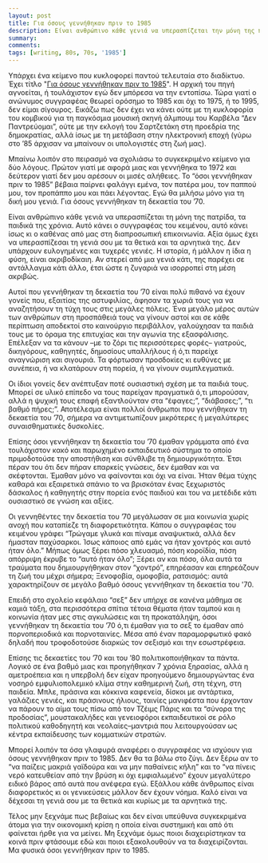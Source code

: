 ```yaml
---
layout: post
title: Για όσους γεννήθηκαν πριν το 1985
description: Είναι ανθρώπινο κάθε γενιά να υπερασπίζεται την μόνη της πατρίδα, τα παιδιά της χρόνια. Αυτό κάνει ο συγγραφέας του κειμένου, αυτό κάνει ίσως κι ο καθένας από μας στην διαπροσωπική επικοινωνία. Αξία όμως έχει να υπερασπίζεσαι την γενιά σου με τα θετικά και τα αρνητικά της. Δεν υπάρχουν ευλογημένες και τυχερές γενιές. Η ιστορία, ή μάλλον η ίδια η φύση, είναι ακριβοδίκαιη. Αν στερεί από μια γενιά κάτι, της παρέχει σε αντάλλαγμα κάτι άλλο, έτσι ώστε η ζυγαριά να ισορροπεί στην μέση ακριβώς.
summary: 
comments: 
tags: [writing, 80s, 70s, '1985']
---
```


Υπάρχει ένα κείμενο που κυκλοφορεί παντού τελευταία στο διαδίκτυο. Έχει τίτλο "<a href="http://www.gazzetta.gr/gnomes/article/311584-gia-osoys-gennithikan-prin-1985">Για όσους γεννήθηκαν πριν το 1985</a>". H αρχική του πηγή αγνοείται, ή τουλάχιστον εγώ δεν μπόρεσα να την εντοπίσω. Τώρα γιατί ο ανώνυμος συγγραφέας θεωρεί ορόσημο το 1985 και όχι το 1975, ή το 1995, δεν είμαι σίγουρος. Εικάζω πως δεν έχει να κάνει ούτε με τη κυκλοφορία του κομβικού για τη παγκόσμια μουσική σκηνή άλμπουμ του Καρβέλα “Δεν Παντρεύομαι”, ούτε με την εκλογή του Σαρτζετάκη στη προεδρία της δημοκρατίας, αλλά ίσως με τη μετάβαση στην ηλεκτρονική εποχή (γύρω στο ’85 άρχισαν να μπαίνουν οι υπολογιστές στη ζωή μας).

Μπαίνω λοιπόν στο πειρασμό να σχολιάσω το συγκεκριμένο κείμενο για δύο λόγους. Πρώτον γιατί με αφορά μιας και γεννήθηκα το 1972 και δεύτερον γιατί δεν μου αρέσουν οι μισές αλήθειες. Το “όσοι γεννήθηκαν πριν το 1985” βέβαια παίρνει φαλάγγι εμένα, τον πατέρα μου, τον παππού μου, τον προπάππο μου και πάει λέγοντας. Εγώ θα μιλήσω μόνο για τη δική μου γενιά. Για όσους γεννήθηκαν τη δεκαετία του ’70.

Είναι ανθρώπινο κάθε γενιά να υπερασπίζεται τη μόνη της πατρίδα, τα παιδικά της χρόνια. Αυτό κάνει ο συγγραφέας του κειμένου, αυτό κάνει ίσως κι ο καθένας από μας στη διαπροσωπική επικοινωνία. Αξία όμως έχει να υπερασπίζεσαι τη γενιά σου με τα θετικά και τα αρνητικά της. Δεν υπάρχουν ευλογημένες και τυχερές γενιές. Η ιστορία, ή μάλλον η ίδια η φύση, είναι ακριβοδίκαιη. Αν στερεί από μια γενιά κάτι, της παρέχει σε αντάλλαγμα κάτι άλλο, έτσι ώστε η ζυγαριά να ισορροπεί στη μέση ακριβώς.

Αυτοί που γεννήθηκαν τη δεκαετία του ’70 είναι πολύ πιθανό να έχουν γονείς που, εξαιτίας της αστυφιλίας, άφησαν τα χωριά τους για να αναζητήσουν τη τύχη τους στις μεγάλες πόλεις. Ένα μεγάλο μέρος αυτών των ανθρώπων στη προσπάθειά τους να γίνουν αστοί και σε κάθε περίπτωση αποδεκτοί στο καινούργιο περιβάλλον, γαλούχησαν τα παιδιά τους με το όραμα της επιτυχίας και την αγωνία της εξασφάλισης. Επέλεξαν να τα κάνουν –με το ζόρι τις περισσότερες φορές– γιατρούς, δικηγόρους, καθηγητές, δημοσίους υπαλλήλους ή ό,τι παρείχε αναγνώριση και σιγουριά. Τα φόρτωσαν προσδοκίες κι ευθύνες με συνέπεια, ή να κλατάρουν στη πορεία, ή να γίνουν συμπλεγματικά.

Οι ίδιοι γονείς δεν ανέπτυξαν ποτέ ουσιαστική σχέση με τα παιδιά τους. Μπορεί σε υλικό επίπεδο να τους παρείχαν πραγματικά ό,τι μπορούσαν, αλλά η ψυχική τους επαφή εξαντλούνταν στα “έφαγες;”, “διάβασες;”, “τι βαθμό πήρες;”. Αποτέλεσμα είναι πολλοί άνθρωποι που γεννήθηκαν τη δεκαετία του ’70, σήμερα να αντιμετωπίζουν μικρότερες ή μεγαλύτερες συναισθηματικές δυσκολίες.

Επίσης όσοι γεννήθηκαν τη δεκαετία του ’70 έμαθαν γράμματα από ένα τουλάχιστον κακό και παρωχημένο εκπαιδευτικό σύστημα το οποίο πριμοδοτούσε την αποστήθιση και σύνθλιβε τη δημιουργικότητα. Έτσι πέραν του ότι δεν πήραν επαρκείς γνώσεις, δεν έμαθαν και να σκέφτονται. Έμαθαν μόνο να φαίνονται και όχι να είναι. Ήταν θέμα τύχης καθαρά και εξαιρετικά σπάνιο το να βρισκόταν ένας ξεχωριστός δάσκαλος ή καθηγητής στην πορεία ενός παιδιού και του να μετέδιδε κάτι ουσιαστικό σε γνώση και αξίες.

Οι γεννηθέντες την δεκαετία του ’70 μεγάλωσαν σε μια κοινωνία χωρίς ανοχή που καταπίεζε τη διαφορετικότητα. Κάπου ο συγγραφέας του κειμένου γράφει “Τρώγαμε γλυκά και πίναμε αναψυκτικά, αλλά δεν ήμασταν παχύσαρκοι. Ίσως κάποιος από εμάς να ήταν χοντρός και αυτό ήταν όλο.” Μήπως όμως ξέρει πόσο χλευασμό, πόση κοροϊδία, πόση απόρριψη έκρυβε το “αυτό ήταν όλο”; Ξέρει αν και πόσο, όλα αυτά τα τραύματα που δημιουργήθηκαν στον “χοντρό”, επηρέασαν και επηρεάζουν τη ζωή του μέχρι σήμερα; Ξενοφοβία, ομοφοβία, ρατσισμός: αυτά χαρακτηρίζουν σε μεγάλο βαθμό όσους γεννήθηκαν τη δεκαετία του '70.

Επειδή στο σχολείο κεφάλαιο “σεξ” δεν υπήρχε σε κανένα μάθημα σε καμιά τάξη, στα περισσότερα σπίτια τέτοια θέματα ήταν ταμπού και η κοινωνία ήταν μες στις αγκυλώσεις και τη προκατάληψη, όσοι γεννήθηκαν τη δεκαετία του ’70 ό,τι έμαθαν για το σεξ το έμαθαν από πορνοπεριοδικά και πορνοταινίες. Μέσα από έναν παραμορφωτικό φακό δηλαδή που τροφοδοτούσε διαρκώς τον σεξισμό και την εσωστρέφεια.

Επίσης τις δεκαετίες του ’70 και του ’80 πολιτικοποιήθηκαν τα πάντα. Λογικό σε ένα βαθμό μιας και προηγήθηκαν 7 χρόνια ξηρασίας, αλλά η αμετροέπεια και η υπερβολή δεν είχαν προηγούμενο δημιουργώντας ένα νοσηρό εμφυλιοπολεμικό κλίμα στην καθημερινή ζωή, στη τέχνη, στη παιδεία. Μπλε, πράσινα και κόκκινα καφενεία, δίσκοι με αντάρτικα, γαλάζιες γενιές, και πράσινους ήλιους, ταινίες μανιφέστα που έρχονταν να πάρουν το αίμα τους πίσω από τον Τζέιμς Πάρις και τα “σύνορα της προδοσίας”, μουστακαλήδες και γενειοφόροι εκπαιδευτικοί σε ρόλο πολιτικού καθοδηγητή και νεολαίες–μαντριά που λειτουργούσαν ως κέντρα εκπαίδευσης των κομματικών στρατών.

Μπορεί λοιπόν τα όσα γλαφυρά αναφέρει ο συγγραφέας να ισχύουν για όσους γεννήθηκαν πριν το 1985. Δεν θα τα βάλω στο ζύγι. Δεν ξέρω αν το “να παίζεις μακριά γαϊδούρα και να μην παθαίνεις κήλη” και το “να πίνεις νερό κατευθείαν από την βρύση κι όχι εμφιαλωμένο” έχουν μεγαλύτερο ειδικό βάρος από αυτά που ανέφερα εγώ. Εξάλλου κάθε άνθρωπος είναι διαφορετικός κι οι γενικεύσεις μάλλον δεν έχουν νόημα. Καλό είναι να δέχεσαι τη γενιά σου με τα θετικά και κυρίως με τα αρνητικά της.

Τέλος μην ξεχνάμε πως βεβαίως και δεν είναι υπεύθυνα συγκεκριμένα άτομα για την οικονομική κρίση η οποία είναι συστημική και από ότι φαίνεται ήρθε για να μείνει. Μη ξεχνάμε όμως ποιοι διαχειρίστηκαν τα κοινά πριν φτάσουμε εδώ και ποιοι εξακολουθούν να τα διαχειρίζονται. Μα φυσικά όσοι γεννήθηκαν πριν το 1985.